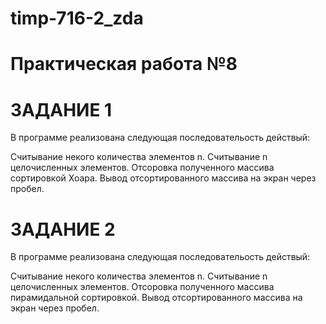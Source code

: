 # timp-716-2_zda
# Практическая работа №8
# ЗАДАНИЕ 1
   В программе реализована следующая последовательость действый:

Считывание некого количества элементов n.
Считывание n целочисленных элементов.
Отсоровка полученного массива сортировкой Хоара.
Вывод отсортированного массива на экран через пробел.
# ЗАДАНИЕ 2
   В программе реализована следующая последовательость действый:

Считывание некого количества элементов n.
Считывание n целочисленных элементов.
Отсоровка полученного массива пирамидальной сортировкой.
Вывод отсортированного массива на экран через пробел.
